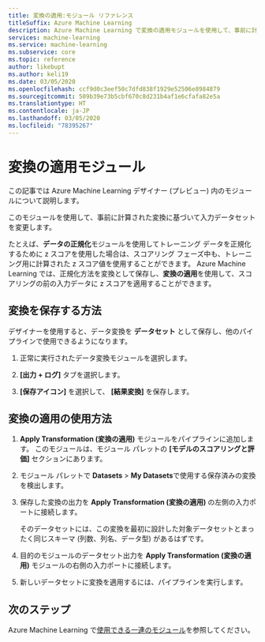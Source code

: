 ```yaml
---
title: 変換の適用:モジュール リファレンス
titleSuffix: Azure Machine Learning
description: Azure Machine Learning で変換の適用モジュールを使用して、事前に計算された変換に基づいて入力データセットを変更する方法について説明します。
services: machine-learning
ms.service: machine-learning
ms.subservice: core
ms.topic: reference
author: likebupt
ms.author: keli19
ms.date: 03/05/2020
ms.openlocfilehash: ccf9d0c3eef50c7dfd838f1929e52506e8984879
ms.sourcegitcommit: 509b39e73b5cbf670c8d231b4af1e6cfafa82e5a
ms.translationtype: HT
ms.contentlocale: ja-JP
ms.lasthandoff: 03/05/2020
ms.locfileid: "78395267"
---
```

# <a name="apply-transformation-module"></a>変換の適用モジュール

この記事では Azure Machine Learning デザイナー (プレビュー) 内のモジュールについて説明します。

このモジュールを使用して、事前に計算された変換に基づいて入力データセットを変更します。

たとえば、**データの正規化**モジュールを使用してトレーニング データを正規化するために z スコアを使用した場合は、スコアリング フェーズ中も、トレーニング用に計算された z スコア値を使用することができます。 Azure Machine Learning では、正規化方法を変換として保存し、**変換の適用**を使用して、スコアリングの前の入力データに z スコアを適用することができます。

## <a name="how-to-save-transformations"></a>変換を保存する方法

デザイナーを使用すると、データ変換を **データセット** として保存し、他のパイプラインで使用できるようになります。

1. 正常に実行されたデータ変換モジュールを選択します。

1. **[出力 + ログ]** タブを選択します。

1. **[保存アイコン]** を選択して、 **[結果変換]** を保存します。

## <a name="how-to-use-apply-transformation"></a>変換の適用の使用方法  
  
1. **Apply Transformation (変換の適用)** モジュールをパイプラインに追加します。 このモジュールは、モジュール パレットの **[モデルのスコアリングと評価]** セクションにあります。 
  
1. モジュール パレットで **Datasets** > **My Datasets**で使用する保存済みの変換を検出します。

1. 保存した変換の出力を **Apply Transformation (変換の適用)** の左側の入力ポートに接続します。

    そのデータセットには、この変換を最初に設計した対象データセットとまったく同じスキーマ (列数、列名、データ型) があるはずです。  
  
1. 目的のモジュールのデータセット出力を **Apply Transformation (変換の適用)** モジュールの右側の入力ポートに接続します。
  
1. 新しいデータセットに変換を適用するには、パイプラインを実行します。  

## <a name="next-steps"></a>次のステップ

Azure Machine Learning で[使用できる一連のモジュール](module-reference.md)を参照してください。 